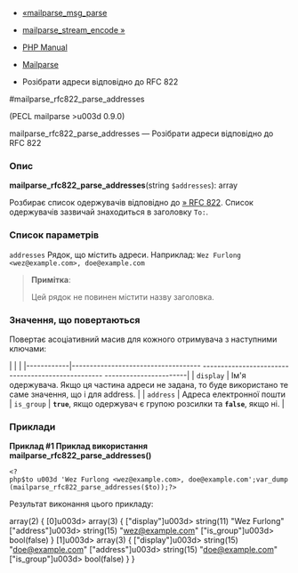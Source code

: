 - [«mailparse_msg_parse](function.mailparse-msg-parse.md)
- [mailparse_stream_encode »](function.mailparse-stream-encode.md)

- [PHP Manual](index.md)
- [Mailparse](ref.mailparse.md)
- Розібрати адреси відповідно до RFC 822

#mailparse_rfc822_parse_addresses

(PECL mailparse \>u003d 0.9.0)

mailparse_rfc822_parse_addresses — Розібрати адреси відповідно до RFC
822

### Опис

**mailparse_rfc822_parse_addresses**(string `$addresses`): array

Розбирає список одержувачів відповідно до [» RFC
822](http://www.faqs.org/rfcs/rfc822). Список одержувачів зазвичай
знаходиться в заголовку `To:`.

### Список параметрів

`addresses`
Рядок, що містить адреси. Наприклад:
`Wez Furlong <wez@example.com>, doe@example.com`

> **Примітка**:
>
> Цей рядок не повинен містити назву заголовка.

### Значення, що повертаються

Повертає асоціативний масив для кожного отримувача з наступними
ключами:

| | |
|------------|------------------------------------ -------------------------------------------------- -----------------------|
| `display` | Ім'я одержувача. Якщо ця частина адреси не задана, то буде використано те саме значення, що і для address. |
| `address` | Адреса електронної пошти
| `is_group` | **`true`**, якщо одержувач є групою розсилки та **`false`**, якщо ні. |

### Приклади

**Приклад #1 Приклад використання
**mailparse_rfc822_parse_addresses()****

` <?php$to u003d 'Wez Furlong <wez@example.com>, doe@example.com';var_dump(mailparse_rfc822_parse_addresses($to));?> `

Результат виконання цього прикладу:

array(2) {
[0]u003d>
array(3) {
["display"]u003d>
string(11) "Wez Furlong"
["address"]u003d>
string(15) "wez@example.com"
["is_group"]u003d>
bool(false)
}
[1]u003d>
array(3) {
["display"]u003d>
string(15) "doe@example.com"
["address"]u003d>
string(15) "doe@example.com"
["is_group"]u003d>
bool(false)
}
}
